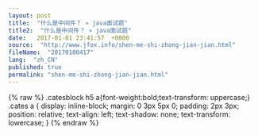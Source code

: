 ```yaml
---
layout: post
title:  "什么是中间件？ » java面试题"
title2:  "什么是中间件？ » java面试题"
date:   2017-01-01 23:41:57  +0800
source:  "http://www.jfox.info/shen-me-shi-zhong-jian-jian.html"
fileName:  "20170100417"
lang:  "zh_CN"
published: true
permalink: "shen-me-shi-zhong-jian-jian.html"
---
```

{% raw %}
.catesblock h5 a{font-weight:bold;text-transform: uppercase;}
.cates a {
display: inline-block;
margin: 0 3px 5px 0;
padding: 2px 3px;
position: relative;
text-align: left;
text-shadow: none;
text-transform: lowercase;
}
{% endraw %}